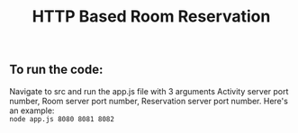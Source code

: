 <div align="center" >

# **HTTP Based Room Reservation** 
<br>
</div>

## To run the code:
Navigate to src and run the app.js file with 3 arguments Activity server port number, Room server port number, Reservation server port number. Here's an example:<br>
`node app.js 8080 8081 8082`

